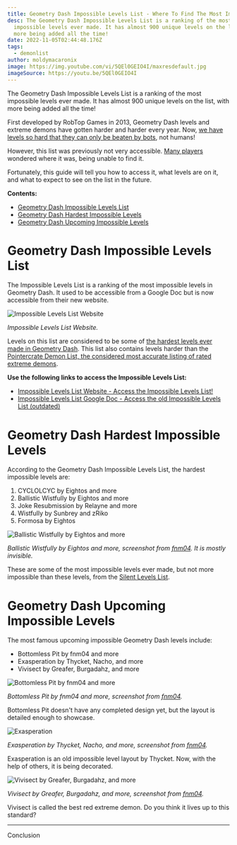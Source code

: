 ```yaml
---
title: Geometry Dash Impossible Levels List - Where To Find The Most Impossible Levels
desc: The Geometry Dash Impossible Levels List is a ranking of the most
  impossible levels ever made. It has almost 900 unique levels on the list, with
  more being added all the time!
date: 2022-11-05T02:44:48.176Z
tags:
  - demonlist
author: moldymacaronix
image: https://img.youtube.com/vi/5QEl0GEIO4I/maxresdefault.jpg
imageSource: https://youtu.be/5QEl0GEIO4I
---
```

The Geometry Dash Impossible Levels List is a ranking of the most impossible levels ever made. It has almost 900 unique levels on the list, with more being added all the time!

First developed by RobTop Games in 2013, Geometry Dash levels a﻿nd extreme demons have gotten harder and harder every year. Now, [we have levels so hard that they can only be beaten by bots](/posts/geometry-dash-levels-what-is-the-most-impossible-level-2022/), not humans!

However, this list was previously not very accessible. [Many players](https://www.reddit.com/r/geometrydash/comments/ivyf88/where_can_i_find_the_impossible_demon_list/) wondered where it was, being unable to find it.

Fortunately, this guide will tell you how to access it, what levels are on it, and what to expect to see on the list in the future.

**Contents:**

* [Geometry Dash Impossible Levels List](#geometry-dash-impossible-level-list)
* [Geometry Dash Hardest Impossible Levels](#geometry-dash-hardest-impossible-levels)
* [Geometry Dash Upcoming Impossible Levels](#geometry-dash-upcoming-impossible-levels)

# Geometry Dash Impossible Levels List

The Impossible Levels List is a ranking of the most impossible levels in Geometry Dash. It used to be accessible from a Google Doc but is now accessible from their new website.

![Impossible Levels List Website](https://media.discordapp.net/attachments/392087938239954950/1038281165926318109/image.png?width=1440&height=437)

*﻿Impossible Levels List Website.*

Levels on this list are considered to be some of [the hardest levels ever made in Geometry Dash](/posts/geometry-dash-levels-what-is-the-hardest-level-ever-made/). This list also contains levels harder than the [Pointercrate Demon List, the considered most accurate listing of rated extreme demons](/posts/geometry-dash-demon-list-what-are-the-top-extreme-demons-2022/).

**Use the following links to access the Impossible Levels List:**

* [Impossible Levels List Website - Access the Impossible Levels List!](https://impossible-list.com/home)
* [Impossible Levels List Google Doc - Access the old Impossible Levels List (outdated)](https://docs.google.com/document/d/1TNNkuLVUE4kUv6bCnh-RuXroLky8yyL-HdWJoYNbRlI/edit)

# Geometry Dash Hardest Impossible Levels

According to the Geometry Dash Impossible Levels List, the hardest impossible levels are:

1. CYCLOLCYC by Eightos and more
2. Ballistic Wistfully by Eightos and more
3. Joke Resubmission by Relayne and more
4. Wistfully by Sunbrey and zRiko
5. Formosa by Eightos

![Ballistic Wistfully by Eightos and more](https://i.ytimg.com/vi/0EHRvQmYSbU/maxresdefault.jpg)

*﻿Ballistic Wistfully by Eightos and more, screenshot from [fnm04](https://youtu.be/0EHRvQmYSbU). It is mostly invisible.*

These are some of the most impossible levels ever made, but not more impossible than these levels, from the [Silent Levels List](/posts/geometry-dash-levels-what-is-the-most-impossible-level-2022/#10-most-impossible-levels-in-geometry-dash).

# Geometry Dash Upcoming Impossible Levels

The most famous upcoming impossible Geometry Dash levels include:

* Bottomless Pit by fnm04 and more
* Exasperation by Thycket, Nacho, and more
* Vivisect by Greafer, Burgadahz, and more

![Bottomless Pit by fnm04 and more](https://i.ytimg.com/vi/nvbzefeGrvY/maxresdefault.jpg)

*﻿Bottomless Pit by fnm04 and more, screenshot from [fnm04](https://youtu.be/nvbzefeGrvY).*

Bottomless Pit doesn't have any completed design yet, but the layout is detailed enough to showcase.

![Exasperation](https://media.discordapp.net/attachments/392087938239954950/1038286538766815312/EXASPERATION_DECO_PREVIEW_2_3-31_screenshot.png?width=1201&height=676)

*﻿Exasperation by Thycket, Nacho, and more, screenshot from [fnm04](https://youtu.be/acF0CS16f8I).*

Exasperation is an old impossible level layout by Thycket. Now, with the help of others, it is being decorated.

![Vivisect by Greafer, Burgadahz, and more](https://img.youtube.com/vi/f2Wt1xpvOAs/maxresdefault.jpg)

*Vivisect by Greafer, Burgadahz, and more, screenshot from [fnm04](https://youtu.be/f2Wt1xpvOAs).*

V﻿ivisect is called the best red extreme demon. Do you think it lives up to this standard?

---

Conclusion